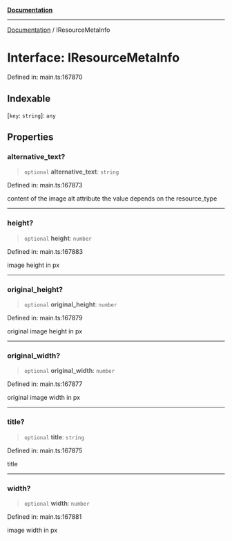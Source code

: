 [**Documentation**](../README.md)

***

[Documentation](../README.md) / IResourceMetaInfo

# Interface: IResourceMetaInfo

Defined in: main.ts:167870

## Indexable

\[`key`: `string`\]: `any`

## Properties

### alternative\_text?

> `optional` **alternative\_text**: `string`

Defined in: main.ts:167873

content of the image alt attribute
the value depends on the resource_type

***

### height?

> `optional` **height**: `number`

Defined in: main.ts:167883

image height in px

***

### original\_height?

> `optional` **original\_height**: `number`

Defined in: main.ts:167879

original image height in px

***

### original\_width?

> `optional` **original\_width**: `number`

Defined in: main.ts:167877

original image width in px

***

### title?

> `optional` **title**: `string`

Defined in: main.ts:167875

title

***

### width?

> `optional` **width**: `number`

Defined in: main.ts:167881

image width in px
